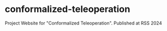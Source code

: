 # conformalized-teleoperation
Project Website for "Conformalized Teleoperation". Published at RSS 2024
